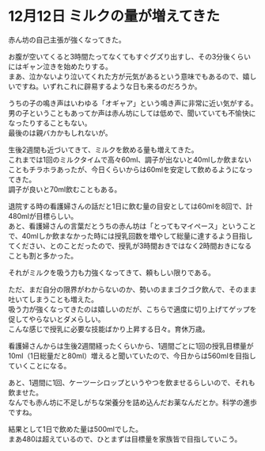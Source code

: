 # 12月12日 ミルクの量が増えてきた

赤ん坊の自己主張が強くなってきた。

お腹が空いてくると3時間たってなくてもすぐグズり出すし、その3分後くらいにはギャン泣きを始めたりする。  
まあ、泣かないより泣いてくれた方が元気があるという意味でもあるので、嬉しいですね。いずれこれに辟易するような日も来るのだろうか。

うちの子の鳴き声はいわゆる「オギャア」という鳴き声に非常に近い気がする。  
男の子ということもあってか声は赤ん坊にしては低めで、聞いていても不愉快になったりすることもない。  
最後のは親バカかもしれないが。

生後2週間も近づいてきて、ミルクを飲める量も増えてきた。  
これまでは1回のミルクタイムで高々60ml、調子が出ないと40mlしか飲まないこともチラホラあったが、今日くらいからは60mlを安定して飲めるようになってきた。  
調子が良いと70ml飲むこともある。  

退院する時の看護婦さんの話だと1日に飲む量の目安としては60mlを8回で、計480mlが目標らしい。  
あと、看護婦さんの言葉だとうちの赤ん坊は「とってもマイペース」ということで、40mlしか飲まなかった時には授乳回数を増やして総量に達するよう目指してください、とのことだったので、授乳が3時間おきではなく2時間おきになることも割と多かった。

それがミルクを吸う力も力強くなってきて、頼もしい限りである。

ただ、まだ自分の限界がわからないのか、勢いのままゴクゴク飲んで、そのまま吐いてしまうことも増えた。  
吸う力が強くなってきたのは嬉しいのだが、こちらで適度に切り上げてゲップを促してやらないとダメらしい。  
こんな感じで授乳に必要な技能ばかり上昇する日々。育休万歳。

看護婦さんからは生後2週間経ったくらいから、1週間ごとに1回の授乳目標量が10ml（1日総量だと80ml）増えると聞いていたので、今日からは560mlを目指していくことになる。

あと、1週間に1回、ケーツーシロップというやつを飲ませるらしいので、それも飲ませた。  
なんでも赤ん坊に不足しがちな栄養分を詰め込んだお薬なんだとか。科学の進歩ですね。

結果として1日で飲めた量は500mlでした。  
まあ480は超えているので、ひとまずは目標量を家族皆で目指していこう。
